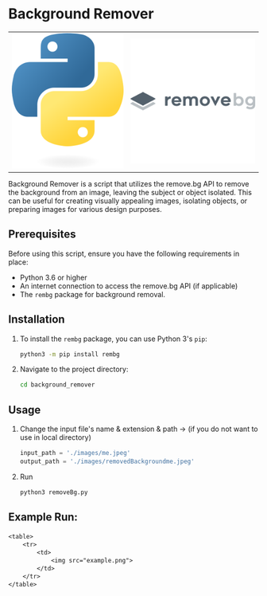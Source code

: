 # Background Remover

<table style="margin: 0 auto;">
        <tr>
            <td><img src="python.png" alt="Left Logo"></td>
            <td><img src="removebg.png" alt="Right Logo"></td>
        </tr>
</table>




Background Remover is a script that utilizes the remove.bg API to remove the background from an image, leaving the subject or object isolated. This can be useful for creating visually appealing images, isolating objects, or preparing images for various design purposes.

## Prerequisites

Before using this script, ensure you have the following requirements in place:

- Python 3.6 or higher
- An internet connection to access the remove.bg API (if applicable)
- The `rembg` package for background removal.

## Installation

1. To install the `rembg` package, you can use Python 3's `pip`:

    ```bash
    python3 -m pip install rembg

2. Navigate to the project directory:
   
   ```bash
   cd background_remover

## Usage

1. Change the input file's name & extension & path -> (if you do not want to use in local directory)

    ```python
    input_path = './images/me.jpeg'
    output_path = './images/removedBackgroundme.jpeg'

2. Run

    ```python
    python3 removeBg.py

## Example Run:

    <table>
        <tr>
            <td>
                <img src="example.png">
            </td>
        </tr>
    </table>

